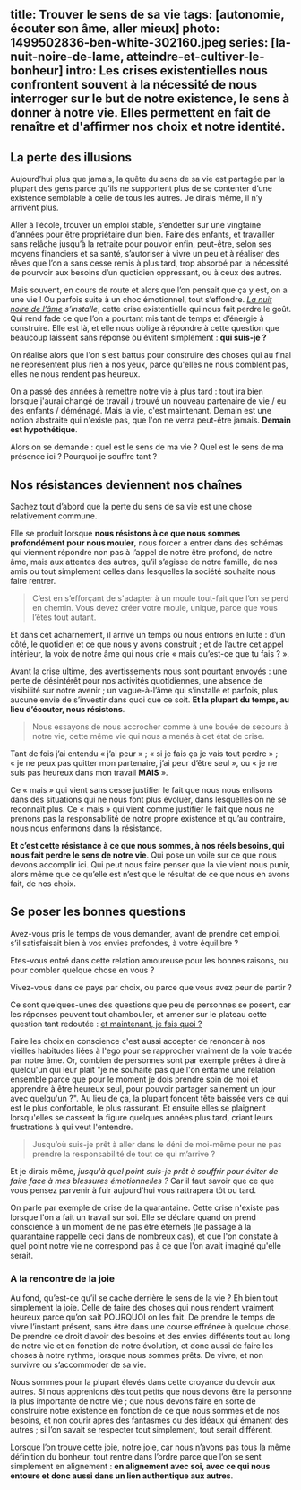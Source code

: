 title: Trouver le sens de sa vie
tags: [autonomie, écouter son âme, aller mieux]
photo: 1499502836-ben-white-302160.jpeg
series: [la-nuit-noire-de-lame, atteindre-et-cultiver-le-bonheur]
intro: Les crises existentielles nous confrontent souvent à la nécessité de nous interroger sur le but de notre existence, le sens à donner à notre vie. Elles permettent en fait de renaître et d'affirmer nos choix et notre identité.
---
## La perte des illusions ##

Aujourd’hui plus que jamais, la quête du sens de sa vie est partagée par la plupart des gens parce qu’ils ne supportent plus de se contenter d’une existence semblable à celle de tous les autres. Je dirais même, il n’y arrivent plus.

Aller à l’école, trouver un emploi stable, s’endetter sur une vingtaine d’années pour être propriétaire d’un bien. Faire des enfants, et travailler sans relâche jusqu’à la retraite pour pouvoir enfin, peut-être, selon ses moyens financiers et sa santé, s’autoriser à vivre un peu et à réaliser des rêves que l’on a sans cesse remis à plus tard, trop absorbé par la nécessité de pourvoir aux besoins d’un quotidien oppressant, ou à ceux des autres.

Mais souvent, en cours de route et alors que l’on pensait que ça y est, on a une vie ! Ou parfois suite à un choc émotionnel, tout s’effondre. *[La nuit noire de l’âme](https://pranacanal.com/articles/la-nuit-noire-de-lame) s’installe*, cette crise existentielle qui nous fait perdre le goût. Qui rend fade ce que l’on a pourtant mis tant de temps et d’énergie à construire. Elle est là, et elle nous oblige à répondre à cette question que beaucoup laissent sans réponse ou évitent simplement : **qui suis-je ?**

On réalise alors que l'on s'est battus pour construire des choses qui au final ne représentent plus rien à nos yeux, parce qu'elles ne nous comblent pas, elles ne nous rendent pas heureux.

On a passé des années à remettre notre vie à plus tard : tout ira bien lorsque j'aurai changé de travail / trouvé un nouveau partenaire de vie / eu des enfants / déménagé. Mais la vie, c'est maintenant. Demain est une notion abstraite qui n'existe pas, que l'on ne verra peut-être jamais. **Demain est hypothétique**.

Alors on se demande : quel est le sens de ma vie ? Quel est le sens de ma présence ici ? Pourquoi je souffre tant ?

## Nos résistances deviennent nos chaînes ##

Sachez tout d’abord que la perte du sens de sa vie est une chose relativement commune. 

Elle se produit lorsque **nous résistons à ce que nous sommes profondément pour nous mouler**, nous forcer à entrer dans des schémas qui viennent répondre non pas à l’appel de notre être profond, de notre âme, mais aux attentes des autres, qu’il s’agisse de notre famille, de nos amis ou tout simplement celles dans lesquelles la société souhaite nous faire rentrer.

> C’est en s’efforçant de s'adapter à un moule tout-fait que l’on se perd en chemin. Vous devez créer votre moule, unique, parce que vous l’êtes tout autant.

Et dans cet acharnement, il arrive un temps où nous entrons en lutte : d’un côté, le quotidien et ce que nous y avons construit ; et de l’autre cet appel intérieur, la voix de notre âme qui nous crie « mais qu’est-ce que tu fais ? ». 

Avant la crise ultime, des avertissements nous sont pourtant envoyés : une perte de désintérêt pour nos activités quotidiennes, une absence de visibilité sur notre avenir ; un vague-à-l’âme qui s’installe et parfois, plus aucune envie de s’investir dans quoi que ce soit. **Et la plupart du temps, au lieu d’écouter, nous résistons**.

> Nous essayons de nous accrocher comme à une bouée de secours à notre vie, cette même vie qui nous a menés à cet état de crise. 

Tant de fois j’ai entendu « j’ai peur » ; « si je fais ça je vais tout perdre » ; « je ne peux pas quitter mon partenaire, j’ai peur d’être seul », ou « je ne suis pas heureux dans mon travail **MAIS** ». 

Ce « mais » qui vient sans cesse justifier le fait que nous nous enlisons dans des situations qui ne nous font plus évoluer, dans lesquelles on ne se reconnaît plus. Ce « mais » qui vient comme justifier le fait que nous ne prenons pas la responsabilité de notre propre existence et qu’au contraire, nous nous enfermons dans la résistance.

**Et c’est cette résistance à ce que nous sommes, à nos réels besoins, qui nous fait perdre le sens de notre vie**. Qui pose un voile sur ce que nous devons accomplir ici. Qui peut nous faire penser que la vie vient nous punir, alors même que ce qu’elle est n’est que le résultat de ce que nous en avons fait, de nos choix. 

## Se poser les bonnes questions ##

Avez-vous pris le temps de vous demander, avant de prendre cet emploi, s’il satisfaisait bien à vos envies profondes, à votre équilibre ? 

Etes-vous entré dans cette relation amoureuse pour les bonnes raisons, ou pour combler quelque chose en vous ? 

Vivez-vous dans ce pays par choix, ou parce que vous avez peur de partir ? 

Ce sont quelques-unes des questions que peu de personnes se posent, car les réponses peuvent tout chambouler, et amener sur le plateau cette question tant redoutée : [et maintenant, je fais quoi ?](https://pranacanal.com/articles/communiquer-avec-son-ame)

Faire les choix en conscience c'est aussi accepter de renoncer à nos vieilles habitudes liées à l'ego pour se rapprocher vraiment de la voie tracée par notre âme. Or, combien de personnes sont par exemple prêtes à dire à quelqu'un qui leur plaît "je ne souhaite pas que l'on entame une relation ensemble parce que pour le moment je dois prendre soin de moi et apprendre à être heureux seul, pour pouvoir partager sainement un jour avec quelqu'un ?". Au lieu de ça, la plupart foncent tête baissée vers ce qui est le plus confortable, le plus rassurant. Et ensuite elles se plaignent lorsqu'elles se cassent la figure quelques années plus tard, criant leurs frustrations à qui veut l'entendre. 

> Jusqu’où suis-je prêt à aller dans le déni de moi-même pour ne pas prendre la responsabilité de tout ce qui m’arrive ?

Et je dirais même, *jusqu'à quel point suis-je prêt à souffrir pour éviter de faire face à mes blessures émotionnelles ?* Car il faut savoir que ce que vous pensez parvenir à fuir aujourd'hui vous rattrapera tôt ou tard.

On parle par exemple de crise de la quarantaine. Cette crise n'existe pas lorsque l'on a fait un travail sur soi. Elle se déclare quand on prend conscience à un moment de ne pas être éternels (le passage à la quarantaine rappelle ceci dans de nombreux cas), et que l'on constate à quel point notre vie ne correspond pas à ce que l'on avait imaginé qu'elle serait.

### A la rencontre de la joie ##

Au fond, qu’est-ce qu’il se cache derrière le sens de la vie ? Eh bien tout simplement la joie. Celle de faire des choses qui nous rendent vraiment heureux parce qu’on sait POURQUOI on les fait. De prendre le temps de vivre l’instant présent, sans être dans une course effrénée à quelque chose. De prendre ce droit d’avoir des besoins et des envies différents tout au long de notre vie et en fonction de notre évolution, et donc aussi de faire les choses à notre rythme, lorsque nous sommes prêts. De vivre, et non survivre ou s’accommoder de sa vie.

Nous sommes pour la plupart élevés dans cette croyance du devoir aux autres. Si nous apprenions dès tout petits que nous devons être la personne la plus importante de notre vie ; que nous devons faire en sorte de construire notre existence en fonction de ce que nous sommes et de nos besoins, et non courir après des fantasmes ou des idéaux qui émanent des autres ; si l’on savait se respecter tout simplement, tout serait différent.

Lorsque l’on trouve cette joie, notre joie, car nous n’avons pas tous la même définition du bonheur, tout rentre dans l’ordre parce que l’on se sent simplement en alignement : **en alignement avec soi, avec ce qui nous entoure et donc aussi dans un lien authentique aux autres**.